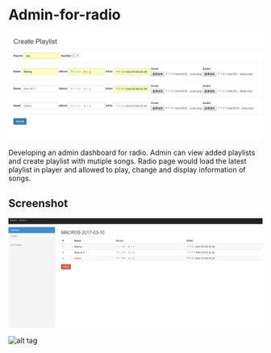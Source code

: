 # Admin-for-radio
![alt tag](https://github.com/slashpot/Admin-for-radio/blob/master/demo/admin.PNG)


Developing an admin dashboard for radio. Admin can view added playlists and create playlist with mutiple songs.
Radio page would load the latest playlist in player and allowed to play, change and display information of songs.

## Screenshot
![alt tag](https://github.com/slashpot/Admin-for-radio/blob/master/demo/dashboard.PNG)


![alt tag](https://github.com/slashpot/Admin-for-radio/blob/master/demo/radio.PNG)
